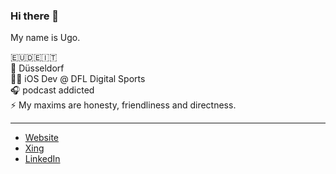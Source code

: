 ### Hi there 👋

My name is Ugo.

🇪🇺🇩🇪🇮🇹  
📍 Düsseldorf  
👨‍💻 iOS Dev @ DFL Digital Sports  
🎧 podcast addicted  
⚡️ My maxims are honesty, friendliness and directness.  

---

- [Website](https://www.ugoarangino.de)
- [Xing](https://www.xing.com/profile/Ugo_Arangino/cv)
- [LinkedIn](https://www.linkedin.com/in/ugoarangino/)
